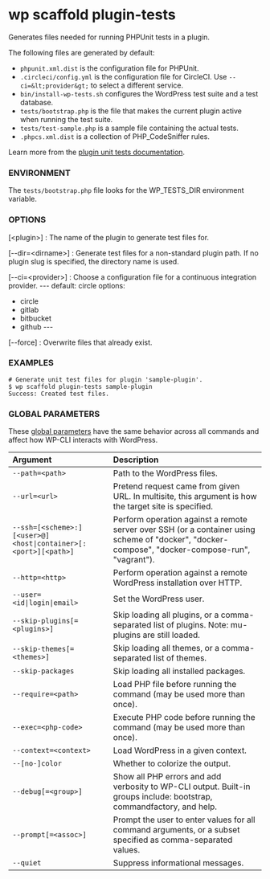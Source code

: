 # wp scaffold plugin-tests

Generates files needed for running PHPUnit tests in a plugin.

The following files are generated by default:

* `phpunit.xml.dist` is the configuration file for PHPUnit.
* `.circleci/config.yml` is the configuration file for CircleCI. Use `--ci=&lt;provider&gt;` to select a different service.
* `bin/install-wp-tests.sh` configures the WordPress test suite and a test database.
* `tests/bootstrap.php` is the file that makes the current plugin active when running the test suite.
* `tests/test-sample.php` is a sample file containing the actual tests.
* `.phpcs.xml.dist` is a collection of PHP_CodeSniffer rules.

Learn more from the [plugin unit tests documentation](https://make.wordpress.org/cli/handbook/misc/plugin-unit-tests/).

### ENVIRONMENT

The `tests/bootstrap.php` file looks for the WP_TESTS_DIR environment variable.

### OPTIONS

[&lt;plugin&gt;]
: The name of the plugin to generate test files for.

[\--dir=&lt;dirname&gt;]
: Generate test files for a non-standard plugin path. If no plugin slug is specified, the directory name is used.

[\--ci=&lt;provider&gt;]
: Choose a configuration file for a continuous integration provider.
\---
default: circle
options:
  - circle
  - gitlab
  - bitbucket
  - github
\---

[\--force]
: Overwrite files that already exist.

### EXAMPLES

    # Generate unit test files for plugin 'sample-plugin'.
    $ wp scaffold plugin-tests sample-plugin
    Success: Created test files.

### GLOBAL PARAMETERS

These [global parameters](https://make.wordpress.org/cli/handbook/config/) have the same behavior across all commands and affect how WP-CLI interacts with WordPress.

| **Argument**    | **Description**              |
|:----------------|:-----------------------------|
| `--path=<path>` | Path to the WordPress files. |
| `--url=<url>` | Pretend request came from given URL. In multisite, this argument is how the target site is specified. |
| `--ssh=[<scheme>:][<user>@]<host\|container>[:<port>][<path>]` | Perform operation against a remote server over SSH (or a container using scheme of "docker", "docker-compose", "docker-compose-run", "vagrant"). |
| `--http=<http>` | Perform operation against a remote WordPress installation over HTTP. |
| `--user=<id\|login\|email>` | Set the WordPress user. |
| `--skip-plugins[=<plugins>]` | Skip loading all plugins, or a comma-separated list of plugins. Note: mu-plugins are still loaded. |
| `--skip-themes[=<themes>]` | Skip loading all themes, or a comma-separated list of themes. |
| `--skip-packages` | Skip loading all installed packages. |
| `--require=<path>` | Load PHP file before running the command (may be used more than once). |
| `--exec=<php-code>` | Execute PHP code before running the command (may be used more than once). |
| `--context=<context>` | Load WordPress in a given context. |
| `--[no-]color` | Whether to colorize the output. |
| `--debug[=<group>]` | Show all PHP errors and add verbosity to WP-CLI output. Built-in groups include: bootstrap, commandfactory, and help. |
| `--prompt[=<assoc>]` | Prompt the user to enter values for all command arguments, or a subset specified as comma-separated values. |
| `--quiet` | Suppress informational messages. |
